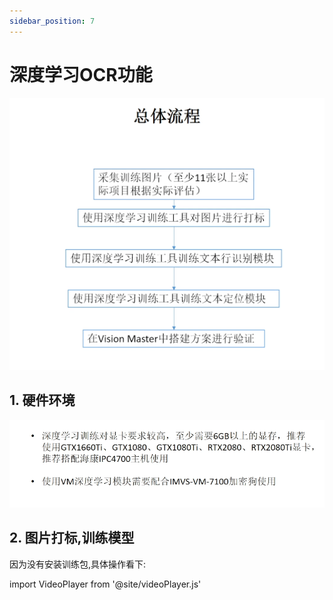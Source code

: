 ```yaml
---
sidebar_position: 7
---
```

# 深度学习OCR功能

![](image-1.png)

## 1. 硬件环境

![](image-2.png)

## 2. 图片打标,训练模型

因为没有安装训练包,具体操作看下:

import VideoPlayer from '@site/videoPlayer.js'

<VideoPlayer src="https://www.hikrobotics.com/cn2/source/vision/video/2021/6/25/20210625075605980.mp4"/>




 







